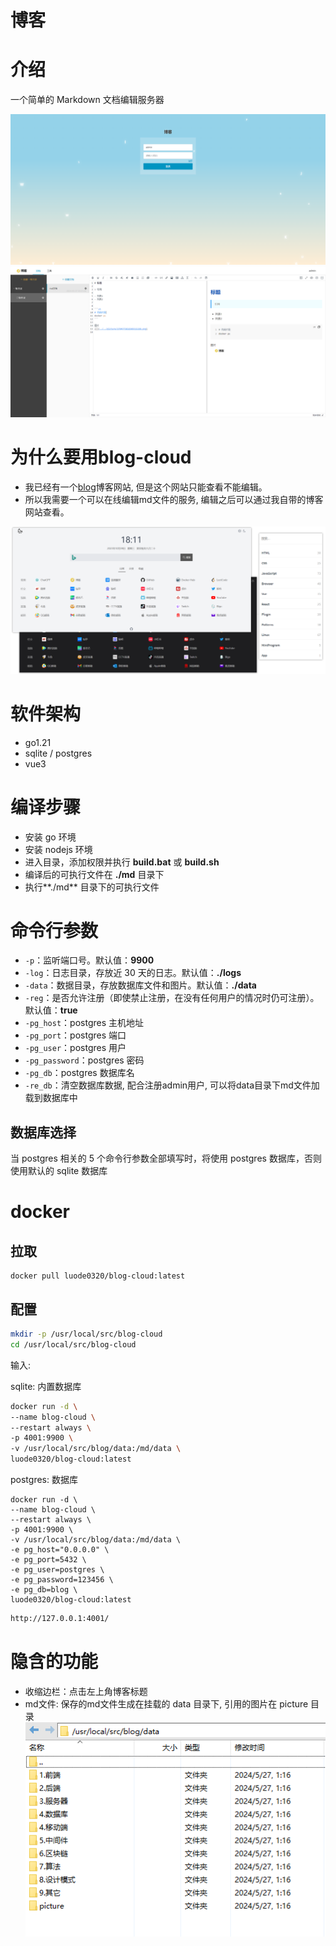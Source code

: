 # 博客

# 介绍

一个简单的 Markdown 文档编辑服务器

![signIn.png](md/data/picture/signIn.png)
![index.png](md/data/picture/index.png)
# 为什么要用blog-cloud

- 我已经有一个[blog](https://github.com/luode0320/blog)博客网站, 但是这个网站只能查看不能编辑。
- 所以我需要一个可以在线编辑md文件的服务, 编辑之后可以通过我自带的博客网站查看。

![blog.png](md/data/picture/blog.png)


# 软件架构

- go1.21
- sqlite / postgres
- vue3

# 编译步骤

- 安装 go 环境
- 安装 nodejs 环境
- 进入目录，添加权限并执行 **build.bat** 或 **build.sh**
- 编译后的可执行文件在 **./md** 目录下
- 执行**./md** 目录下的可执行文件

# 命令行参数

- `-p`：监听端口号。默认值：**9900**
- `-log`：日志目录，存放近 30 天的日志。默认值：**./logs**
- `-data`：数据目录，存放数据库文件和图片。默认值：**./data**
- `-reg`：是否允许注册（即使禁止注册，在没有任何用户的情况时仍可注册）。默认值：**true**
- `-pg_host`：postgres 主机地址
- `-pg_port`：postgres 端口
- `-pg_user`：postgres 用户
- `-pg_password`：postgres 密码
- `-pg_db`：postgres 数据库名
- `-re_db`：清空数据库数据, 配合注册admin用户, 可以将data目录下md文件加载到数据库中

## 数据库选择

当 postgres 相关的 5 个命令行参数全部填写时，将使用 postgres 数据库，否则使用默认的 sqlite 数据库

# docker
## 拉取

```
docker pull luode0320/blog-cloud:latest
```

## 配置

```sh
mkdir -p /usr/local/src/blog-cloud
cd /usr/local/src/blog-cloud
```

输入:

sqlite: 内置数据库
```sh
docker run -d \
--name blog-cloud \
--restart always \
-p 4001:9900 \
-v /usr/local/src/blog/data:/md/data \
luode0320/blog-cloud:latest
```
postgres: 数据库
```shell
docker run -d \
--name blog-cloud \
--restart always \
-p 4001:9900 \
-v /usr/local/src/blog/data:/md/data \
-e pg_host="0.0.0.0" \
-e pg_port=5432 \
-e pg_user=postgres \
-e pg_password=123456 \
-e pg_db=blog \
luode0320/blog-cloud:latest
```

```sh
http://127.0.0.1:4001/
```

# 隐含的功能

- 收缩边栏：点击左上角博客标题
- md文件: 保存的md文件生成在挂载的 data 目录下, 引用的图片在 picture 目录
![md.png](md/data/picture/md.png)